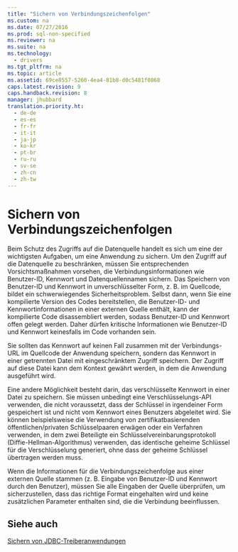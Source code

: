 ```yaml
---
title: "Sichern von Verbindungszeichenfolgen"
ms.custom: na
ms.date: 07/27/2016
ms.prod: sql-non-specified
ms.reviewer: na
ms.suite: na
ms.technology: 
  - drivers
ms.tgt_pltfrm: na
ms.topic: article
ms.assetid: 69ce8557-5260-4ea4-81b8-d0c5481f0868
caps.latest.revision: 9
caps.handback.revision: 8
manager: jhubbard
translation.priority.ht: 
  - de-de
  - es-es
  - fr-fr
  - it-it
  - ja-jp
  - ko-kr
  - pt-br
  - ru-ru
  - sv-se
  - zh-cn
  - zh-tw
---
```

# Sichern von Verbindungszeichenfolgen
  Beim Schutz des Zugriffs auf die Datenquelle handelt es sich um eine der wichtigsten Aufgaben, um eine Anwendung zu sichern. Um den Zugriff auf die Datenquelle zu beschränken, müssen Sie entsprechenden Vorsichtsmaßnahmen vorsehen, die Verbindungsinformationen wie Benutzer\-ID, Kennwort und Datenquellennamen sichern. Das Speichern von Benutzer\-ID und Kennwort in unverschlüsselter Form, z. B. im Quellcode, bildet ein schwerwiegendes Sicherheitsproblem. Selbst dann, wenn Sie eine kompilierte Version des Codes bereitstellen, die Benutzer\-ID\- und Kennwortinformationen in einer externen Quelle enthält, kann der kompilierte Code disassembliert werden, sodass Benutzer\-ID und Kennwort offen gelegt werden. Daher dürfen kritische Informationen wie Benutzer\-ID und Kennwort keinesfalls im Code vorhanden sein.  
  
 Sie sollten das Kennwort auf keinen Fall zusammen mit der Verbindungs\-URL im Quellcode der Anwendung speichern, sondern das Kennwort in einer getrennten Datei mit eingeschränktem Zugriff speichern. Der Zugriff auf diese Datei kann dem Kontext gewährt werden, in dem die Anwendung ausgeführt wird.  
  
 Eine andere Möglichkeit besteht darin, das verschlüsselte Kennwort in einer Datei zu speichern. Sie müssen unbedingt eine Verschlüsselungs\-API verwenden, die nicht voraussetzt, dass der Schlüssel in irgendeiner Form gespeichert ist und nicht vom Kennwort eines Benutzers abgeleitet wird. Sie können beispielsweise die Verwendung von zertifikatbasierenden öffentlichen\/privaten Schlüsselpaaren erwägen oder ein Verfahren verwenden, in dem zwei Beteiligte ein Schlüsselvereinbarungsprotokoll \(Diffie\-Hellman\-Algorithmus\) verwenden, das identische geheime Schlüssel für die Verschlüsselung generiert, ohne dass der geheime Schlüssel übertragen werden muss.  
  
 Wenn die Informationen für die Verbindungszeichenfolge aus einer externen Quelle stammen \(z. B. Eingabe von Benutzer\-ID und Kennwort durch den Benutzer\), müssen Sie alle Eingaben der Quelle überprüfen, um sicherzustellen, dass das richtige Format eingehalten wird und keine zusätzlichen Parameter enthalten sind, die die Verbindung beeinflussen.  
  
## Siehe auch  
 [Sichern von JDBC-Treiberanwendungen](../content/Securing-JDBC-Driver-Applications.md)  
  
  